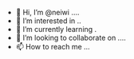 - 👋 Hi, I’m @neiwi ....
- 👀 I’m interested in ..
- 🌱 I’m currently learning .
- 💞️ I’m looking to collaborate on ....
- 📫 How to reach me ...

<!---
neiwi/neiwi is a ✨ special ✨ repository because its `README.md` (this file) appears on your GitHub profile.
You can click the Preview link to take a look at your changes.
--->

